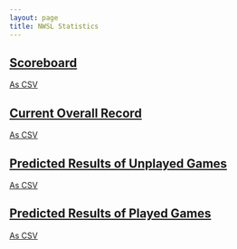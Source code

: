 ```yaml
---
layout: page
title: NWSL Statistics
---
```


## [Scoreboard](/tables/scoreboard.html)
[As CSV](/tables/scoreboard.csv)

## [Current Overall Record](/tables/team_record.html)
[As CSV](/tables/team_record.csv)

## [Predicted Results of Unplayed Games](/tables/predicted_results_games_unplayed.html)
[As CSV](/tables/predicted_results_games_unplayed.csv)

## [Predicted Results of Played Games](/tables/predicted_results_games_played.html)
[As CSV](/tables/predicted_results_games_played.csv)
